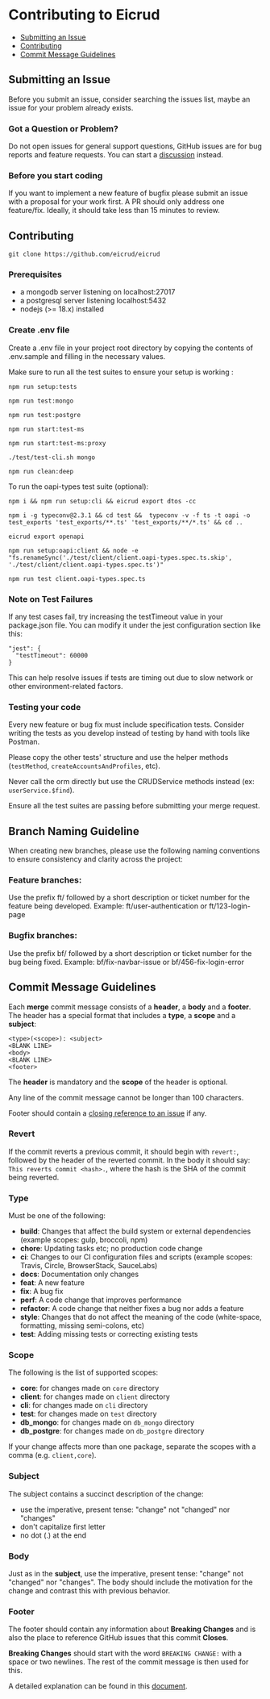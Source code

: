 # Contributing to Eicrud

- [Submitting an Issue](#submitting-an-issue)
- [Contributing](#contributing)
- [Commit Message Guidelines](#commit-message-guidelines)

## Submitting an Issue
Before you submit an issue, consider searching the issues list, maybe an issue for your problem already exists.

### Got a Question or Problem?

Do not open issues for general support questions, GitHub issues are for bug reports and feature requests. You can start a [discussion](https://github.com/eicrud/eicrud/discussions) instead.

### Before you start coding

If you want to implement a new feature of bugfix please submit an issue with a proposal for your work first. A PR should only address one feature/fix. Ideally, it should take less than 15 minutes to review.

## Contributing

`git clone https://github.com/eicrud/eicrud`

### Prerequisites

- a mongodb server listening on localhost:27017
- a postgresql server listening localhost:5432
- nodejs (>= 18.x) installed

### Create .env file
Create a .env file in your project root directory by copying the contents of .env.sample and filling in the necessary values.

Make sure to run all the test suites to ensure your setup is working :

```
npm run setup:tests

npm run test:mongo

npm run test:postgre

npm run start:test-ms

npm run start:test-ms:proxy

./test/test-cli.sh mongo

npm run clean:deep
```

To run the oapi-types test suite (optional):
```
npm i && npm run setup:cli && eicrud export dtos -cc

npm i -g typeconv@2.3.1 && cd test &&  typeconv -v -f ts -t oapi -o test_exports 'test_exports/**.ts' 'test_exports/**/*.ts' && cd ..

eicrud export openapi

npm run setup:oapi:client && node -e "fs.renameSync('./test/client/client.oapi-types.spec.ts.skip', './test/client/client.oapi-types.spec.ts')"

npm run test client.oapi-types.spec.ts
```

### Note on Test Failures
If any test cases fail, try increasing the testTimeout value in your package.json file. You can modify it under the jest configuration section like this:

```
"jest": {
  "testTimeout": 60000
}
```
This can help resolve issues if tests are timing out due to slow network or other environment-related factors.

### Testing your code

Every new feature or bug fix must include specification tests. Consider writing the tests as you develop instead of testing by hand with tools like Postman.

Please copy the other tests' structure and use the helper methods (`testMethod`, `createAccountsAndProfiles`, etc). 

Never call the orm directly but use the CRUDService methods instead (ex: `userService.$find`).

Ensure all the test suites are passing before submitting your merge request.

## Branch Naming Guideline

When creating new branches, please use the following naming conventions to ensure consistency and clarity across the project:

### Feature branches:
Use the prefix ft/ followed by a short description or ticket number for the feature being developed.
Example: ft/user-authentication or ft/123-login-page

### Bugfix branches:
Use the prefix bf/ followed by a short description or ticket number for the bug being fixed.
Example: bf/fix-navbar-issue or bf/456-fix-login-error

## Commit Message Guidelines

Each **merge** commit message consists of a **header**, a **body** and a **footer**. The header has a special
format that includes a **type**, a **scope** and a **subject**:

```
<type>(<scope>): <subject>
<BLANK LINE>
<body>
<BLANK LINE>
<footer>
```

The **header** is mandatory and the **scope** of the header is optional.

Any line of the commit message cannot be longer than 100 characters.

Footer should contain a [closing reference to an issue](https://help.github.com/articles/closing-issues-via-commit-messages/) if any.


### Revert

If the commit reverts a previous commit, it should begin with `revert:`, followed by the header of the reverted commit. In the body it should say: `This reverts commit <hash>.`, where the hash is the SHA of the commit being reverted.

### Type

Must be one of the following:

- **build**: Changes that affect the build system or external dependencies (example scopes: gulp, broccoli, npm)
- **chore**: Updating tasks etc; no production code change
- **ci**: Changes to our CI configuration files and scripts (example scopes: Travis, Circle, BrowserStack, SauceLabs)
- **docs**: Documentation only changes
- **feat**: A new feature
- **fix**: A bug fix
- **perf**: A code change that improves performance
- **refactor**: A code change that neither fixes a bug nor adds a feature
- **style**: Changes that do not affect the meaning of the code (white-space, formatting, missing semi-colons, etc)
- **test**: Adding missing tests or correcting existing tests


### Scope

The following is the list of supported scopes:

- **core**: for changes made on `core` directory
- **client**: for changes made on `client` directory
- **cli**: for changes made on `cli` directory
- **test**: for changes made on `test` directory
- **db_mongo**: for changes made on `db_mongo` directory
- **db_postgre**: for changes made on `db_postgre` directory

If your change affects more than one package, separate the scopes with a comma (e.g. `client,core`).


### Subject

The subject contains a succinct description of the change:

- use the imperative, present tense: "change" not "changed" nor "changes"
- don't capitalize first letter
- no dot (.) at the end

### Body

Just as in the **subject**, use the imperative, present tense: "change" not "changed" nor "changes".
The body should include the motivation for the change and contrast this with previous behavior.

### Footer

The footer should contain any information about **Breaking Changes** and is also the place to
reference GitHub issues that this commit **Closes**.

**Breaking Changes** should start with the word `BREAKING CHANGE:` with a space or two newlines. The rest of the commit message is then used for this.

A detailed explanation can be found in this [document][commit-message-format].

[commit-message-format]: https://docs.google.com/document/d/1QrDFcIiPjSLDn3EL15IJygNPiHORgU1_OOAqWjiDU5Y/edit#

